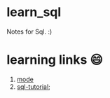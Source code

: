 # learn_sql

Notes for Sql. :)

# learning links 😄

1. [mode](https://mode.com/sql-tutorial/introduction-to-sql)
2. [sql-tutorial](https://www.sqltutorial.org/);
